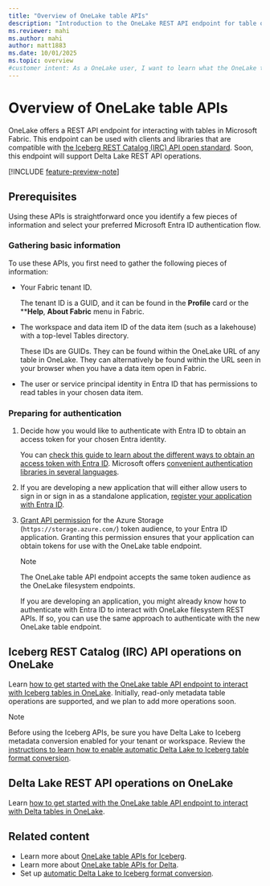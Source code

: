 ```yaml
---
title: "Overview of OneLake table APIs"
description: "Introduction to the OneLake REST API endpoint for table operations in Microsoft Fabric, including Iceberg support."
ms.reviewer: mahi
ms.author: mahi
author: matt1883
ms.date: 10/01/2025
ms.topic: overview
#customer intent: As a OneLake user, I want to learn what the OneLake table APIs are, what prerequisites and authentication steps are required, and which table formats are supported, so that I can prepare to connect and work with my data programmatically in Microsoft Fabric.
---
```


# Overview of OneLake table APIs

OneLake offers a REST API endpoint for interacting with tables in Microsoft Fabric. This endpoint can be used with clients and libraries that are compatible with [the Iceberg REST Catalog (IRC) API open standard](https://iceberg.apache.org/rest-catalog-spec/). Soon, this endpoint will support Delta Lake REST API operations.

[!INCLUDE [feature-preview-note](../../includes/feature-preview-note.md)]

## Prerequisites

Using these APIs is straightforward once you identify a few pieces of information and select your preferred Microsoft Entra ID authentication flow.

### Gathering basic information

To use these APIs, you first need to gather the following pieces of information:

- Your Fabric tenant ID.
    
    The tenant ID is a GUID, and it can be found in the **Profile** card or the ****Help**, **About Fabric** menu in Fabric.

- The workspace and data item ID of the data item (such as a lakehouse) with a top-level Tables directory.

    These IDs are GUIDs. They can be found within the OneLake URL of any table in OneLake. They can alternatively be found within the URL seen in your browser when you have a data item open in Fabric.

- The user or service principal identity in Entra ID that has permissions to read tables in your chosen data item.

### Preparing for authentication

1. Decide how you would like to authenticate with Entra ID to obtain an access token for your chosen Entra identity.

    You can [check this guide to learn about the different ways to obtain an access token with Entra ID](/entra/identity-platform/authentication-flows-app-scenarios). Microsoft offers [convenient authentication libraries in several languages](/entra/identity-platform/msal-overview).

1. If you are developing a new application that will either allow users to sign in or sign in as a standalone application, [register your application with Entra ID](/entra/identity-platform/quickstart-register-app).

1. [Grant API permission](/entra/identity-platform/howto-update-permissions?pivots=portal#option-1-add-permissions-in-the-api-permissions-pane) for the Azure Storage (`https://storage.azure.com/`) token audience, to your Entra ID application. Granting this permission ensures that your application can obtain tokens for use with the OneLake table endpoint.

    > [!NOTE]
    > The OneLake table API endpoint accepts the same token audience as the OneLake filesystem endpoints.
    > 
    > If you are developing an application, you might already know how to authenticate with Entra ID to interact with OneLake filesystem REST APIs. If so, you can use the same approach to authenticate with the new OneLake table endpoint.

## Iceberg REST Catalog (IRC) API operations on OneLake

Learn [how to get started with the OneLake table API endpoint to interact with Iceberg tables in OneLake](./onelake-iceberg-table-apis.md). Initially, read-only metadata table operations are supported, and we plan to add more operations soon.

> [!NOTE]
> Before using the Iceberg APIs, be sure you have Delta Lake to Iceberg metadata conversion enabled for your tenant or workspace. Review the [instructions to learn how to enable automatic Delta Lake to Iceberg table format conversion](../onelake-iceberg-tables.md#virtualize-delta-lake-tables-as-iceberg).

## Delta Lake REST API operations on OneLake

Learn [how to get started with the OneLake table API endpoint to interact with Delta tables in OneLake](./delta-table-apis-overview.md).

## Related content

- Learn more about [OneLake table APIs for Iceberg](./onelake-iceberg-table-apis.md).
- Learn more about [OneLake table APIs for Delta](./delta-table-apis-overview.md). 
- Set up [automatic Delta Lake to Iceberg format conversion](../onelake-iceberg-tables.md#virtualize-delta-lake-tables-as-iceberg).